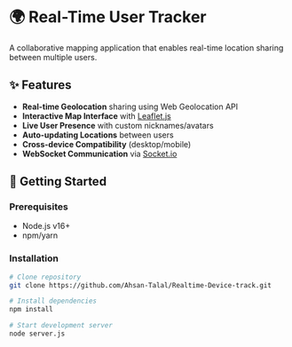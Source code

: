 # 🌍 Real-Time User Tracker 

A collaborative mapping application that enables real-time location sharing between multiple users.

## ✨ Features

- **Real-time Geolocation** sharing using Web Geolocation API
- **Interactive Map Interface** with [Leaflet.js](https://leafletjs.com/)
- **Live User Presence** with custom nicknames/avatars
- **Auto-updating Locations** between users
- **Cross-device Compatibility** (desktop/mobile)
- **WebSocket Communication** via [Socket.io](https://socket.io/)

## 🚀 Getting Started

### Prerequisites
- Node.js v16+
- npm/yarn

### Installation
```bash
# Clone repository
git clone https://github.com/Ahsan-Talal/Realtime-Device-track.git

# Install dependencies
npm install

# Start development server
node server.js
